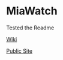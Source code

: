 # MiaWatch

Tested the Readme

[Wiki](https://github.com/swiggins/MiaWatch/wiki)

[Public Site](http://swiggins.github.io/MiaWatch/)

